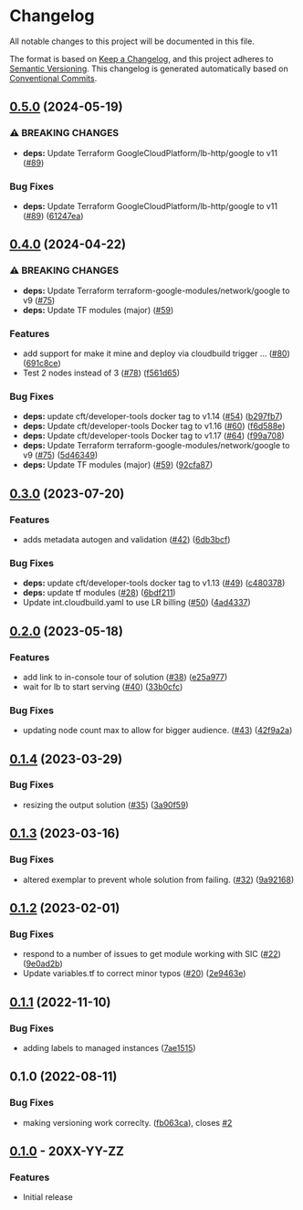 # Changelog

All notable changes to this project will be documented in this file.

The format is based on
[Keep a Changelog](https://keepachangelog.com/en/1.0.0/),
and this project adheres to
[Semantic Versioning](https://semver.org/spec/v2.0.0.html).
This changelog is generated automatically based on [Conventional Commits](https://www.conventionalcommits.org/en/v1.0.0/).

## [0.5.0](https://github.com/GoogleCloudPlatform/terraform-google-load-balanced-vms/compare/v0.4.0...v0.5.0) (2024-05-19)


### ⚠ BREAKING CHANGES

* **deps:** Update Terraform GoogleCloudPlatform/lb-http/google to v11 ([#89](https://github.com/GoogleCloudPlatform/terraform-google-load-balanced-vms/issues/89))

### Bug Fixes

* **deps:** Update Terraform GoogleCloudPlatform/lb-http/google to v11 ([#89](https://github.com/GoogleCloudPlatform/terraform-google-load-balanced-vms/issues/89)) ([61247ea](https://github.com/GoogleCloudPlatform/terraform-google-load-balanced-vms/commit/61247eada37910f1582e0d96bb0e7bc300cb8864))

## [0.4.0](https://github.com/GoogleCloudPlatform/terraform-google-load-balanced-vms/compare/v0.3.1...v0.4.0) (2024-04-22)


### ⚠ BREAKING CHANGES

* **deps:** Update Terraform terraform-google-modules/network/google to v9 ([#75](https://github.com/GoogleCloudPlatform/terraform-google-load-balanced-vms/issues/75))
* **deps:** Update TF modules (major) ([#59](https://github.com/GoogleCloudPlatform/terraform-google-load-balanced-vms/issues/59))

### Features

* add support for make it mine and deploy via cloudbuild trigger … ([#80](https://github.com/GoogleCloudPlatform/terraform-google-load-balanced-vms/issues/80)) ([691c8ce](https://github.com/GoogleCloudPlatform/terraform-google-load-balanced-vms/commit/691c8ced11ef495f3d8680fec8f507ed0540fd40))
* Test 2 nodes instead of 3 ([#78](https://github.com/GoogleCloudPlatform/terraform-google-load-balanced-vms/issues/78)) ([f561d65](https://github.com/GoogleCloudPlatform/terraform-google-load-balanced-vms/commit/f561d6511e86ca80b7b8b1a28501b26d48ee00ca))


### Bug Fixes

* **deps:** update cft/developer-tools docker tag to v1.14 ([#54](https://github.com/GoogleCloudPlatform/terraform-google-load-balanced-vms/issues/54)) ([b297fb7](https://github.com/GoogleCloudPlatform/terraform-google-load-balanced-vms/commit/b297fb7ed33e90374e1e7115d35e8a3e11efdafb))
* **deps:** Update cft/developer-tools Docker tag to v1.16 ([#60](https://github.com/GoogleCloudPlatform/terraform-google-load-balanced-vms/issues/60)) ([f6d588e](https://github.com/GoogleCloudPlatform/terraform-google-load-balanced-vms/commit/f6d588e3d08ed528b107234bacd244ce103cb79c))
* **deps:** Update cft/developer-tools Docker tag to v1.17 ([#64](https://github.com/GoogleCloudPlatform/terraform-google-load-balanced-vms/issues/64)) ([f99a708](https://github.com/GoogleCloudPlatform/terraform-google-load-balanced-vms/commit/f99a70855d8e497c9a0d905690a6dd55953e533d))
* **deps:** Update Terraform terraform-google-modules/network/google to v9 ([#75](https://github.com/GoogleCloudPlatform/terraform-google-load-balanced-vms/issues/75)) ([5d46349](https://github.com/GoogleCloudPlatform/terraform-google-load-balanced-vms/commit/5d4634931cc1cec0054136335859bfd8142cb648))
* **deps:** Update TF modules (major) ([#59](https://github.com/GoogleCloudPlatform/terraform-google-load-balanced-vms/issues/59)) ([92cfa87](https://github.com/GoogleCloudPlatform/terraform-google-load-balanced-vms/commit/92cfa87a067a44c5a00ecd9a4a31457dc994cc67))

## [0.3.0](https://github.com/GoogleCloudPlatform/terraform-google-load-balanced-vms/compare/v0.2.0...v0.3.0) (2023-07-20)


### Features

* adds metadata autogen and validation ([#42](https://github.com/GoogleCloudPlatform/terraform-google-load-balanced-vms/issues/42)) ([6db3bcf](https://github.com/GoogleCloudPlatform/terraform-google-load-balanced-vms/commit/6db3bcfcfa84b8b2231d1db4c34923f1d5e8798c))


### Bug Fixes

* **deps:** update cft/developer-tools docker tag to v1.13 ([#49](https://github.com/GoogleCloudPlatform/terraform-google-load-balanced-vms/issues/49)) ([c480378](https://github.com/GoogleCloudPlatform/terraform-google-load-balanced-vms/commit/c4803783bb225bd620677f2e384c4ee1fe92c893))
* **deps:** update tf modules ([#28](https://github.com/GoogleCloudPlatform/terraform-google-load-balanced-vms/issues/28)) ([6bdf211](https://github.com/GoogleCloudPlatform/terraform-google-load-balanced-vms/commit/6bdf211da6febb394ecf21c164fc6636dbc3bba7))
* Update int.cloudbuild.yaml to use LR billing ([#50](https://github.com/GoogleCloudPlatform/terraform-google-load-balanced-vms/issues/50)) ([4ad4337](https://github.com/GoogleCloudPlatform/terraform-google-load-balanced-vms/commit/4ad4337cb8ad903fbe64b6b46d0aee528c1ec00a))

## [0.2.0](https://github.com/GoogleCloudPlatform/terraform-google-load-balanced-vms/compare/v0.1.4...v0.2.0) (2023-05-18)


### Features

* add link to in-console tour of solution ([#38](https://github.com/GoogleCloudPlatform/terraform-google-load-balanced-vms/issues/38)) ([e25a977](https://github.com/GoogleCloudPlatform/terraform-google-load-balanced-vms/commit/e25a977d24fbf9fb343e1fd62d746a5d57a196ef))
* wait for lb to start serving ([#40](https://github.com/GoogleCloudPlatform/terraform-google-load-balanced-vms/issues/40)) ([33b0cfc](https://github.com/GoogleCloudPlatform/terraform-google-load-balanced-vms/commit/33b0cfcb1a5f7847d3b1283395888f9d636be131))


### Bug Fixes

* updating node count max to allow for bigger audience. ([#43](https://github.com/GoogleCloudPlatform/terraform-google-load-balanced-vms/issues/43)) ([42f9a2a](https://github.com/GoogleCloudPlatform/terraform-google-load-balanced-vms/commit/42f9a2a0c0c2a4e122a360e67b4fb6a8b32272c5))

## [0.1.4](https://github.com/GoogleCloudPlatform/terraform-google-load-balanced-vms/compare/v0.1.3...v0.1.4) (2023-03-29)


### Bug Fixes

* resizing the output solution ([#35](https://github.com/GoogleCloudPlatform/terraform-google-load-balanced-vms/issues/35)) ([3a90f59](https://github.com/GoogleCloudPlatform/terraform-google-load-balanced-vms/commit/3a90f59bc6d268079136f6e4177b89185df9bfcb))

## [0.1.3](https://github.com/GoogleCloudPlatform/terraform-google-load-balanced-vms/compare/v0.1.2...v0.1.3) (2023-03-16)


### Bug Fixes

* altered exemplar to prevent whole solution from failing.  ([#32](https://github.com/GoogleCloudPlatform/terraform-google-load-balanced-vms/issues/32)) ([9a92168](https://github.com/GoogleCloudPlatform/terraform-google-load-balanced-vms/commit/9a92168cac7bc7c6be5f34f048dae381d80391c5))

## [0.1.2](https://github.com/GoogleCloudPlatform/terraform-google-load-balanced-vms/compare/v0.1.1...v0.1.2) (2023-02-01)


### Bug Fixes

* respond to a number of issues to get module working with SIC ([#22](https://github.com/GoogleCloudPlatform/terraform-google-load-balanced-vms/issues/22)) ([9e0ad2b](https://github.com/GoogleCloudPlatform/terraform-google-load-balanced-vms/commit/9e0ad2b64a5cf5f67e3dfae48c9360e357551a48))
* Update variables.tf to correct minor typos ([#20](https://github.com/GoogleCloudPlatform/terraform-google-load-balanced-vms/issues/20)) ([2e9463e](https://github.com/GoogleCloudPlatform/terraform-google-load-balanced-vms/commit/2e9463eb950fee50381070c1b8bef931f21e22ac))

## [0.1.1](https://github.com/GoogleCloudPlatform/terraform-google-load-balanced-vms/compare/v0.1.0...v0.1.1) (2022-11-10)


### Bug Fixes

* adding labels to managed instances ([7ae1515](https://github.com/GoogleCloudPlatform/terraform-google-load-balanced-vms/commit/7ae15155eb23d49ba150814656d816dccc10e416))

## 0.1.0 (2022-08-11)


### Bug Fixes

* making versioning work correclty. ([fb063ca](https://github.com/GoogleCloudPlatform/terraform-google-load-balanced-vms/commit/fb063ca97c56bbb651addb2a7ba56f200399b19c)), closes [#2](https://github.com/GoogleCloudPlatform/terraform-google-load-balanced-vms/issues/2)

## [0.1.0](https://github.com/terraform-google-modules/terraform-google-load-balanced-vms/releases/tag/v0.1.0) - 20XX-YY-ZZ

### Features

- Initial release

[0.1.0]: https://github.com/terraform-google-modules/terraform-google-load-balanced-vms/releases/tag/v0.1.0
